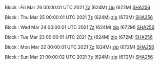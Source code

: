 Block : Fri Mar 26 00:00:01 UTC 2021 [7z](https://transfer.sh/2MaXD/bootstrap.dat.20210326.7z) (624M) [zip](https://transfer.sh/ej3In/bootstrap.dat.20210326.zip) (672M) [SHA256](https://transfer.sh/wDZFX/sha256.txt)

Block : Thu Mar 25 00:00:01 UTC 2021 [7z](https://transfer.sh/14uOTc/bootstrap.dat.20210325.7z) (624M) [zip](https://transfer.sh/1FD9D/bootstrap.dat.20210325.zip) (672M) [SHA256](https://transfer.sh/14kHm7/sha256.txt)

Block : Wed Mar 24 00:00:01 UTC 2021 [7z](https://transfer.sh/jAyXe/bootstrap.dat.20210324.7z) (624M) [zip](https://transfer.sh/nMk1i/bootstrap.dat.20210324.zip) (672M) [SHA256](https://transfer.sh/10jVpx/sha256.txt)

Block : Tue Mar 23 00:00:01 UTC 2021 [7z](https://transfer.sh/u0vuX/bootstrap.dat.20210323.7z) (624M) [zip](https://transfer.sh/16k2r/bootstrap.dat.20210323.zip) (672M) [SHA256](https://transfer.sh/zGTlx/sha256.txt)

Block : Mon Mar 22 00:00:01 UTC 2021 [7z](https://transfer.sh/WftSX/bootstrap.dat.20210322.7z) (624M) [zip](https://transfer.sh/SsGZ4/bootstrap.dat.20210322.zip) (672M) [SHA256](https://transfer.sh/vceOV/sha256.txt)

Block : Sun Mar 21 00:00:02 UTC 2021 [7z](https://transfer.sh/i4OPU/bootstrap.dat.20210321.7z) (624M) [zip](https://transfer.sh/PBfO1/bootstrap.dat.20210321.zip) (672M) [SHA256](https://transfer.sh/11wZd8/sha256.txt)

